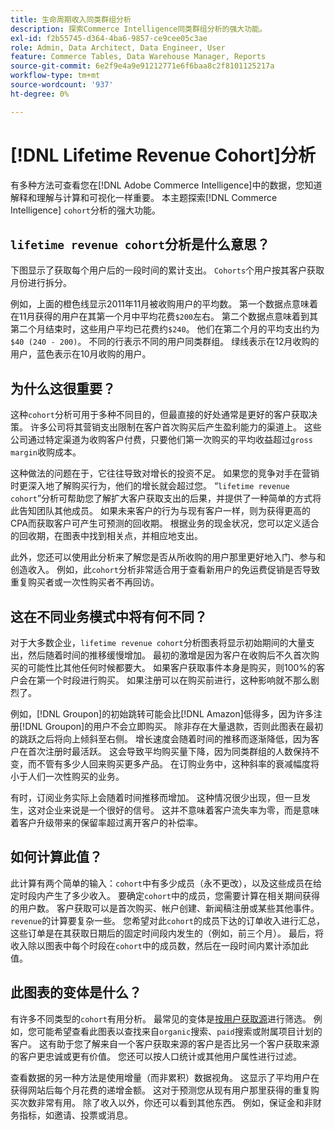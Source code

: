 ```yaml
---
title: 生命周期收入同类群组分析
description: 探索Commerce Intelligence同类群组分析的强大功能。
exl-id: f2b55745-d364-4ba6-9857-ce9cee05c3ae
role: Admin, Data Architect, Data Engineer, User
feature: Commerce Tables, Data Warehouse Manager, Reports
source-git-commit: 6e2f9e4a9e91212771e6f6baa8c2f8101125217a
workflow-type: tm+mt
source-wordcount: '937'
ht-degree: 0%

---
```


# [!DNL Lifetime Revenue Cohort]分析

有多种方法可查看您在[!DNL Adobe Commerce Intelligence]中的数据，您知道解释和理解与计算和可视化一样重要。 本主题探索[!DNL Commerce Intelligence] `cohort`分析的强大功能。

## `lifetime revenue cohort`分析是什么意思？

下图显示了获取每个用户后的一段时间的累计支出。 `Cohorts`个用户按其客户获取月份进行拆分。

例如，上面的橙色线显示2011年11月被收购用户的平均数。 第一个数据点意味着在11月获得的用户在其第一个月中平均花费`$200`左右。 第二个数据点意味着到其第二个月结束时，这些用户平均已花费约`$240`。 他们在第二个月的平均支出约为`$40 (240 - 200)`。 不同的行表示不同的用户同类群组。 绿线表示在12月收购的用户，蓝色表示在10月收购的用户。

## 为什么这很重要？

这种`cohort`分析可用于多种不同目的，但最直接的好处通常是更好的客户获取决策。 许多公司将其营销支出限制在客户首次购买后产生盈利能力的渠道上。 这些公司通过特定渠道为收购客户付费，只要他们第一次购买的平均收益超过`gross margin`收购成本。

这种做法的问题在于，它往往导致对增长的投资不足。 如果您的竞争对手在营销时更深入地了解购买行为，他们的增长就会超过您。 “`lifetime revenue cohort`”分析可帮助您了解扩大客户获取支出的后果，并提供了一种简单的方式将此告知团队其他成员。 如果未来客户的行为与现有客户一样，则为获得更高的CPA而获取客户可产生可预测的回收期。 根据业务的现金状况，您可以定义适合的回收期，在图表中找到相关点，并相应地支出。

此外，您还可以使用此分析来了解您是否从所收购的用户那里更好地入门、参与和创造收入。 例如，此`cohort`分析非常适合用于查看新用户的免运费促销是否导致重复购买者或一次性购买者不再回访。

## 这在不同业务模式中将有何不同？

对于大多数企业，`lifetime revenue cohort`分析图表将显示初始期间的大量支出，然后随着时间的推移缓慢增加。 最初的激增是因为客户在收购后不久首次购买的可能性比其他任何时候都要大。 如果客户获取事件本身是购买，则100%的客户会在第一个时段进行购买。 如果注册可以在购买前进行，这种影响就不那么剧烈了。

例如，[!DNL Groupon]的初始跳转可能会比[!DNL Amazon]低得多，因为许多注册[!DNL Groupon]的用户不会立即购买。 除非存在大量退款，否则此图表在最初的跳跃之后将向上倾斜至右侧。 增长速度会随着时间的推移而逐渐降低，因为客户在首次注册时最活跃。 这会导致平均购买量下降，因为同类群组的人数保持不变，而不管有多少人回来购买更多产品。 在订购业务中，这种斜率的衰减幅度将小于人们一次性购买的业务。

有时，订阅业务实际上会随着时间推移而增加。 这种情况很少出现，但一旦发生，这对企业来说是一个很好的信号。 这并不意味着客户流失率为零，而是意味着客户升级带来的保留率超过离开客户的补偿率。

## 如何计算此值？

此计算有两个简单的输入：`cohort`中有多少成员（永不更改），以及这些成员在给定时段内产生了多少收入。 要确定`cohort`中的成员，您需要计算在相关期间获得的用户数。 客户获取可以是首次购买、帐户创建、新闻稿注册或某些其他事件。 `revenue`的计算要复杂一些。 您希望对此`cohort`的成员下达的订单收入进行汇总，这些订单是在其获取日期后的固定时间段内发生的（例如，前三个月）。 最后，将收入除以图表中每个时段在`cohort`中的成员数，然后在一段时间内累计添加此值。

## 此图表的变体是什么？

有许多不同类型的`cohort`有用分析。 最常见的变体是[按用户获取源](../analysis/most-value-source-channel.md)进行筛选。 例如，您可能希望查看此图表以查找来自`organic`搜索、`paid`搜索或附属项目计划的客户。 这有助于您了解来自一个客户获取来源的客户是否比另一个客户获取来源的客户更忠诚或更有价值。 您还可以按人口统计或其他用户属性进行过滤。

查看数据的另一种方法是使用增量（而非累积）数据视角。 这显示了平均用户在获得网站后每个月花费的递增金额。 这对于预测您从现有用户那里获得的重复购买次数非常有用。 除了收入以外，你还可以看到其他东西。 例如，保证金和非财务指标，如邀请、投票或消息。
